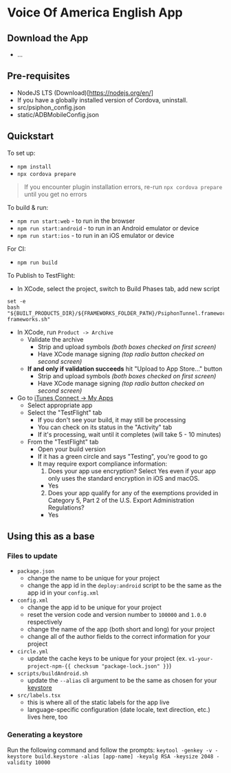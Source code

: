 
# Voice Of America English App

## Download the App
* ...

## Pre-requisites

* NodeJS LTS (Download)[https://nodejs.org/en/]
* If you have a globally installed version of Cordova, uninstall.
* src/psiphon_config.json
* static/ADBMobileConfig.json

## Quickstart

To set up:
* `npm install`
* `npx cordova prepare`
> If you encounter plugin installation errors, re-run `npx cordova prepare` until you get no errors

To build & run:
* `npm run start:web` - to run in the browser
* `npm run start:android` - to run in an Android emulator or device
* `npm run start:ios` - to run in an iOS emulator or device

For CI:
* `npm run build`

To Publish to TestFlight:
* In XCode, select the project, switch to Build Phases tab, add new script
```
set -e
bash "${BUILT_PRODUCTS_DIR}/${FRAMEWORKS_FOLDER_PATH}/PsiphonTunnel.framework/strip-frameworks.sh"
```
* In XCode, run `Product -> Archive`
  - Validate the archive
    - Strip and upload symbols _(both boxes checked on first screen)_
    - Have XCode manage signing _(top radio button checked on second screen)_
  - **If and only if validation succeeds** hit "Upload to App Store..." button
    - Strip and upload symbols _(both boxes checked on first screen)_
    - Have XCode manage signing _(top radio button checked on second screen)_
* Go to [iTunes Connect -> My Apps](https://itunesconnect.apple.com/WebObjects/iTunesConnect.woa/ra/ng/app)
  - Select appropriate app
  - Select the "TestFlight" tab
    - If you don't see your build, it may still be processing
    - You can check on its status in the "Activity" tab
    - If it's processing, wait until it completes (will take 5 - 10 minutes)
  - From the "TestFlight" tab
    - Open your build version
    - If it has a green circle and says "Testing", you're good to go
    - It may require export compliance information:
      1. Does your app use encryption? Select Yes even if your app only uses the standard encryption in iOS and macOS.
        - Yes
      2. Does your app qualify for any of the exemptions provided in Category 5, Part 2 of the U.S. Export Administration Regulations?
        - Yes

## Using this as a base

### Files to update

* `package.json`
  - change the name to be unique for your project
  - change the app id in the `deploy:android` script to be the same as the app id in your `config.xml`
* `config.xml`
  - change the app id to be unique for your project
  - reset the version code and version number to `100000` and `1.0.0` respectively
  - change the name of the app (both short and long) for your project
  - change all of the author fields to the correct information for your project
* `circle.yml`
  - update the cache keys to be unique for your project
    (ex. `v1-your-project-npm-{{ checksum "package-lock.json" }}`)
* `scripts/buildAndroid.sh`
  - update the `--alias` cli argument to be the same as chosen for your [keystore](#generating-a-keystore)
* `src/labels.tsx`
  - this is where all of the static labels for the app live
  - language-specific configuration (date locale, text direction, etc.) lives here, too

### Generating a keystore

Run the following command and follow the prompts:
`keytool -genkey -v -keystore build.keystore -alias [app-name] -keyalg RSA -keysize 2048 -validity 10000`
